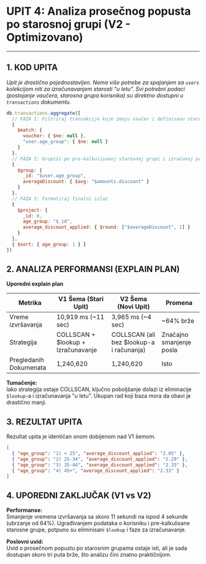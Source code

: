 # UPIT 4: Analiza prosečnog popusta po starosnoj grupi (V2 - Optimizovano)

---

## 1. KOD UPITA

*Upit je drastično pojednostavljen. Nema više potrebe za spajanjem sa `users` kolekcijom niti za izračunavanjem starosti "u letu". Svi potrebni podaci (postojanje vaučera, starosna grupa korisnika) su direktno dostupni u `transactions` dokumentu.*

```javascript
db.transactions.aggregate([
  // FAZA 1: Filtriraj transakcije koje imaju vaučer i definisanu starosnu grupu
  {
    $match: {
      voucher: { $ne: null },
      "user.age_group": { $ne: null }
    }
  },
  // FAZA 2: Grupiši po pre-kalkulisanoj starosnoj grupi i izračunaj prosek popusta
  {
    $group: {
      _id: "$user.age_group",
      averageDiscount: { $avg: "$amounts.discount" }
    }
  },
  // FAZA 3: Formatiraj finalni izlaz
  {
    $project: {
      _id: 0,
      age_group: "$_id",
      average_discount_applied: { $round: ["$averageDiscount", 2] }
    }
  },
  { $sort: { age_group: 1 } }
])
```

## 2. ANALIZA PERFORMANSI (EXPLAIN PLAN)

**Uporedni explain plan**

| Metrika                  | V1 Šema (Stari Upit)         | V2 Šema (Novi Upit)               | Promena                       |
|---------------------------|-----------------------------|----------------------------------|-------------------------------|
| Vreme izvršavanja         | 10,919 ms (~11 sec)        | 3,965 ms (~4 sec)               | ~64% brže                     |
| Strategija                | COLLSCAN + $lookup + Izračunavanje | COLLSCAN (ali bez $lookup-a i računanja) | Značajno smanjenje posla      |
| Pregledanih Dokumenata    | 1,240,620                   | 1,240,620                        | Isto                           |

**Tumačenje:**  
Iako strategija ostaje COLLSCAN, ključno poboljšanje dolazi iz eliminacije `$lookup`-a i izračunavanja "u letu". Ukupan rad koji baza mora da obavi je drastično manji.

## 3. REZULTAT UPITA

Rezultat upita je identičan onom dobijenom nad V1 šemom.

```json
[
  { "age_group": "1) < 25", "average_discount_applied": "2.05" },
  { "age_group": "2) 25-34", "average_discount_applied": "2.29" },
  { "age_group": "3) 35-44", "average_discount_applied": "2.33" },
  { "age_group": "4) 45+", "average_discount_applied": "2.33" }
]
```

## 4. UPOREDNI ZAKLJUČAK (V1 vs V2)

**Performanse:**  
Smanjenje vremena izvršavanja sa skoro 11 sekundi na ispod 4 sekunde (ubrzanje od 64%). Ugrađivanjem podataka o korisniku i pre-kalkulisane starosne grupe, potpuno su eliminisani `$lookup` i faze za izračunavanje.

**Poslovni uvid:**  
Uvid o prosečnom popustu po starosnim grupama ostaje isti, ali je sada dostupan skoro tri puta brže, što analizu čini znatno praktičnijom.

